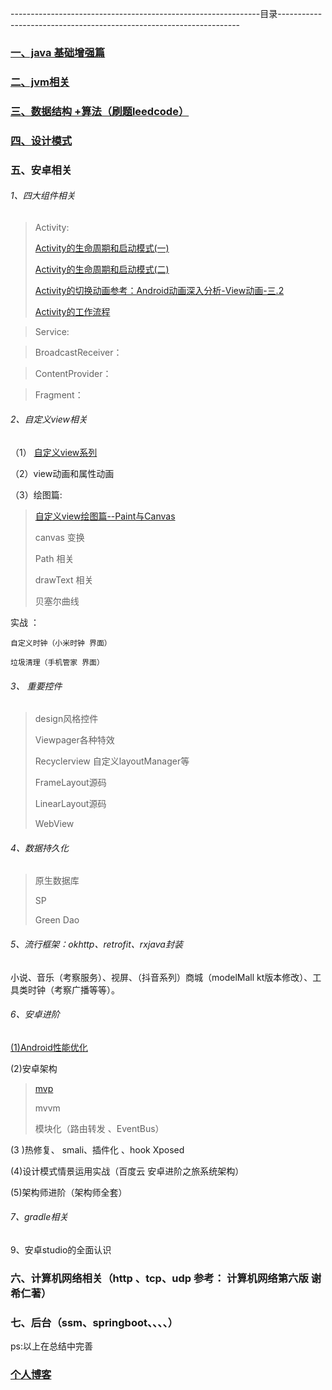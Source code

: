 --------------------------------------------------------------目录--------------------------------------------------------------------

### [一、java 基础增强篇](https://github.com/sunnnydaydev/Notes/blob/master/java%E8%BF%9B%E9%98%B6.md)

### [二、jvm相关](https://github.com/sunnnydaydev/Notes/blob/master/java%E8%BF%9B%E9%98%B6.md)

### [三、数据结构 +算法（刷题leedcode）](https://github.com/sunnnydaydev/DataStructure)


### [四、设计模式](https://github.com/sunnnydaydev/DesignPatterns) 

### 五、安卓相关

###### 1、四大组件相关

>Activity:
>
>[Activity的生命周期和启动模式(一)](https://blog.csdn.net/qq_38350635/article/details/88855761)
>
>[Activity的生命周期和启动模式(二)](https://blog.csdn.net/qq_38350635/article/details/88878310)
>
>[Activity的切换动画参考：Android动画深入分析-View动画-三.2](https://blog.csdn.net/qq_38350635/article/details/91355551)
>
>[Activity的工作流程](https://blog.csdn.net/qq_38350635/article/details/95048880)
>

>Service:
>

>BroadcastReceiver：
>

>ContentProvider：
>
>

>Fragment：
>
>


###### 2、自定义view相关

（1） [自定义view系列](https://blog.csdn.net/qq_38350635/article/details/89294115)

（2）view动画和属性动画

（3）绘图篇:

>
>[自定义view绘图篇--Paint与Canvas](https://blog.csdn.net/qq_38350635/article/details/97245106)
>
>canvas 变换
>
>Path 相关
>
>drawText 相关
>
>贝塞尔曲线
>

  实战 ： 

    自定义时钟（小米时钟 界面）

    垃圾清理（手机管家 界面）
###### 3、  重要控件

> design风格控件
>
> Viewpager各种特效
>
> Recyclerview 自定义layoutManager等
>
> FrameLayout源码 
>
> LinearLayout源码 
>
> WebView

         
###### 4、数据持久化

> 原生数据库
>
> SP
>
> Green Dao

###### 5、流行框架：okhttp、retrofit、rxjava封装

   小说、音乐（考察服务）、视屏、（抖音系列）商城（modelMall kt版本修改）、工具类时钟（考察广播等等）。     

###### 6、安卓进阶

   [(1)Android性能优化](https://blog.csdn.net/qq_38350635/article/details/89430523)



   (2)安卓架构

> [mvp](https://blog.csdn.net/qq_38350635/article/details/89488965)
>
> mvvm
>
> 模块化（路由转发 、EventBus）

   (3 )热修复、 smali、插件化 、hook Xposed

  (4)设计模式情景运用实战（百度云 安卓进阶之旅系统架构）

   (5)架构师进阶（架构师全套）

###### 7、gradle相关

9、安卓studio的全面认识

### 六、计算机网络相关（http 、tcp、udp 参考： 计算机网络第六版 谢希仁著）

### 七、后台（ssm、springboot、、、、）


ps:以上在总结中完善

### [个人博客](https://blog.csdn.net/qq_38350635)
